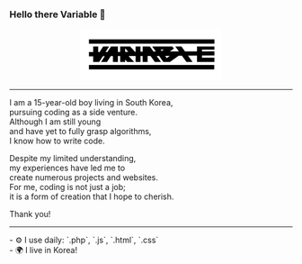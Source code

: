 ### Hello there Variable 👋
<div align="center">
  <img src="logo2.png" width="50%" alt="Banner">
</div>
<hr>

<p>
  I am a 15-year-old boy living in South Korea,
  <br>
  pursuing coding as a side venture.
  <br>
  Although I am still young
  <br>
  and have yet to fully grasp algorithms,
  <br>
  I know how to write code.
</p>

<p>
  Despite my limited understanding,
  <br>
  my experiences have led me to
  <br>
  create numerous projects and websites.
  <br>
  For me, coding is not just a job;
  <br>
  it is a form of creation that I hope to cherish.
</p>


Thank you!
<hr>
- ⚙️ I use daily: `.php`, `.js`, `.html`, `.css`
<br>
- 🌍 I live in Korea!

